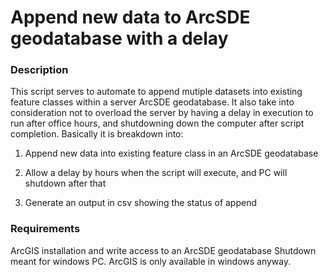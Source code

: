 # Append new data to ArcSDE geodatabase with a delay

### Description
This script serves to automate to append mutiple datasets into existing feature classes within a server ArcSDE geodatabase. It also take into consideration not to overload the server by having a delay in execution to run after office hours, and shutdowning down the computer after script completion. Basically it is breakdown into:

1) Append new data into existing feature class in an ArcSDE geodatabase

2) Allow a delay by hours when the script will execute, and PC will shutdown after that

3) Generate an output in csv showing the status of append

### Requirements
ArcGIS installation and write access to an ArcSDE geodatabase
Shutdown meant for windows PC. ArcGIS is only available in windows anyway.
